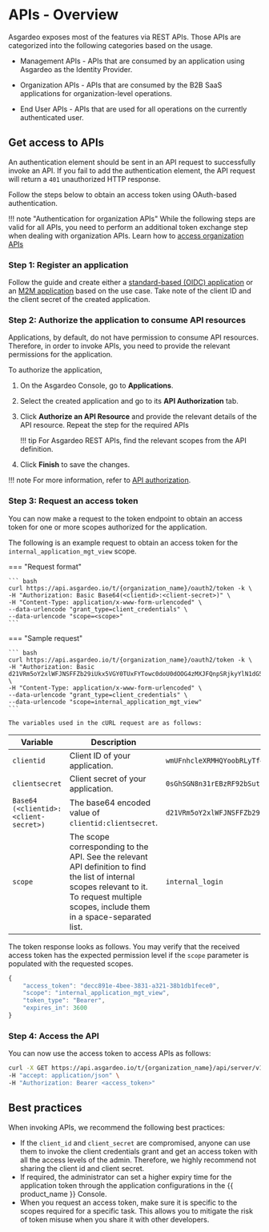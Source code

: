 # APIs - Overview

Asgardeo exposes most of the features via REST APIs. Those APIs are categorized into the following categories based on the usage.

 - Management APIs - APIs that are consumed by an application using Asgardeo as the Identity Provider.

 - Organization APIs - APIs that are consumed by the B2B SaaS applications for organization-level operations.

 - End User APIs - APIs that are used for all operations on the currently authenticated user.

## Get access to APIs

An authentication element should be sent in an API request to successfully invoke an API. If you fail to add the authentication element, the API request will return a `401` unauthorized HTTP response.

Follow the steps below to obtain an access token using OAuth-based authentication.

!!! note "Authentication for organization APIs"
    While the following steps are valid for all APIs, you need to perform an additional token exchange step when dealing with organization APIs. Learn how to [access organization APIs]({{base_path}}/apis/organization-apis/authentication/)
    

### Step 1: Register an application

Follow the guide and create either a [standard-based (OIDC) application]({{base_path}}guides/applications/register-standard-based-app/) or an [M2M application]({{base_path}}/guides/applications/register-machine-to-machine-app/) based on the use case. Take note of the client ID and the client secret of the created application.

### Step 2: Authorize the application to consume API resources

Applications, by default, do not have permission to consume API resources. Therefore, in order to invoke APIs, you need to provide the relevant permissions for the application.

To authorize the application,

1. On the Asgardeo Console, go to **Applications**.

2. Select the created application and go to its **API Authorization** tab.

3. Click **Authorize an API Resource** and provide the relevant details of the API resource. Repeat the step for the required APIs

    !!! tip
        For Asgardeo REST APIs, find the relevant scopes from the API definition.

4. Click **Finish** to save the changes.

!!! note
    For more information, refer to [API authorization]({{base_path}}/guides/api-authorization/).

### Step 3: Request an access token

You can now make a request to the token endpoint to obtain an access token for one or more scopes authorized for the application.

The following is an example request to obtain an access token for the `internal_application_mgt_view` scope.

=== "Request format"
    
    ``` bash
    curl https://api.asgardeo.io/t/{organization_name}/oauth2/token -k \
    -H "Authorization: Basic Base64(<clientid>:<client-secret>)" \
    -H "Content-Type: application/x-www-form-urlencoded" \
    --data-urlencode "grant_type=client_credentials" \
    --data-urlencode "scope=<scope>"
    ```
  
=== "Sample request"
   
    ``` bash
    curl https://api.asgardeo.io/t/{organization_name}/oauth2/token -k \
    -H "Authorization: Basic d21VRm5oY2xlWFJNSFFZb29iUkx5VGY0TUxFYTowc0doU0dOOG4zMXJFQnpSRjkyYlN1dG5IRUFh" \
    -H "Content-Type: application/x-www-form-urlencoded" \
    --data-urlencode "grant_type=client_credentials" \
    --data-urlencode "scope=internal_application_mgt_view"
    ```

    The variables used in the cURL request are as follows: 

| Variable  | Description                                                                                                                                                                                               | Sample value  |
|-----------|-----------------------------------------------------------------------------------------------------------------------------------------------------------------------------------------------------------|---------------|
| `clientid`    | Client ID of your application.                                                                                                           | `wmUFnhcleXRMHQYoobRLyTf4MLEa`   |
| `clientsecret`    | Client secret of your application.                                           | `0sGhSGN8n31rEBzRF92bSutnHEAa`   |
| `Base64 (<clientid>:<client-secret>)` | The base64 encoded value of `clientid:clientsecret`.                                                                                                                                                      | `d21VRm5oY2xlWFJNSFFZb29iUkx5VGY0TUxFYTowc0doU0dOOG4zMXJFQnpSRjkyYlN1dG5IRUFh`    |
| `scope`   | The scope corresponding to the API. See the relevant API definition to find the list of internal scopes relevant to it. To request multiple scopes, include them in a space-separated list. | `internal_login`   |

The token response looks as follows. You may verify that the received access token has the expected permission level if the `scope` parameter is populated with the requested scopes.
    
``` js
{
    "access_token": "decc891e-4bee-3831-a321-38b1db1fece0",
    "scope": "internal_application_mgt_view",
    "token_type": "Bearer",
    "expires_in": 3600
}
```

### Step 4: Access the API
You can now use the access token to access APIs as follows:

``` bash
curl -X GET https://api.asgardeo.io/t/{organization_name}/api/server/v1/applications \
-H "accept: application/json" \
-H "Authorization: Bearer <access_token>"
```

## Best practices

When invoking APIs, we recommend the following best practices:

- If the ``client_id`` and ``client_secret`` are compromised, anyone can use them to invoke the client credentials grant and get an access token with all the access levels of the admin. Therefore, we highly recommend not sharing the client id and client secret.
- If required, the administrator can set a higher expiry time for the application token through the application configurations in the {{ product_name }} Console.
- When you request an access token, make sure it is specific to the scopes required for a specific task. This allows you to mitigate the risk of token misuse when you share it with other developers.
